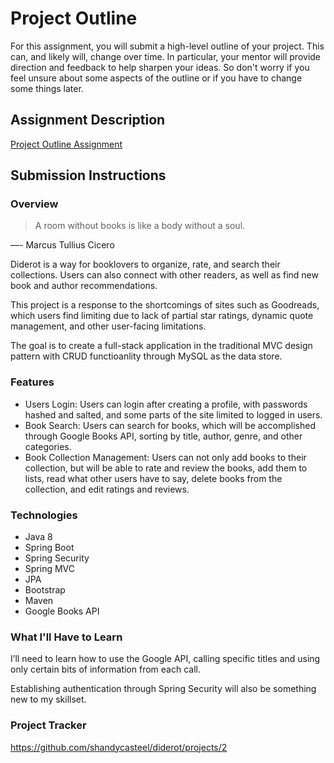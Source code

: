 # Project Outline
For this assignment, you will submit a high-level outline of your project. This can, and likely will, change over time. In particular, your mentor will provide direction and feedback to help sharpen your ideas. So don't worry if you feel unsure about some aspects of the outline or if you have to change some things later.

## Assignment Description
[Project Outline Assignment](https://education.launchcode.org/liftoff/modules/assignments/project-outline)

## Submission Instructions

### Overview

> A room without books is like a body without a soul.

—- Marcus Tullius Cicero

Diderot is a way for booklovers to organize, rate, and search their collections. Users can also connect with other readers, as well as find new book and author recommendations.

This project is a response to the shortcomings of sites such as Goodreads, which users find limiting due to lack of partial star ratings, dynamic quote management, and other user-facing limitations.

The goal is to create a full-stack application in the traditional MVC design pattern with CRUD functioanlity through MySQL as the data store.

### Features

* Users Login: Users can login after creating a profile, with passwords hashed and salted, and some parts of the site limited to logged in users.
* Book Search: Users can search for books, which will be accomplished through Google Books API, sorting by title, author, genre, and other categories.
* Book Collection Management: Users can not only add books to their collection, but will be able to rate and review the books, add them to lists, read what other users have to say, delete books from the collection, and edit ratings and reviews.

### Technologies

* Java 8
* Spring Boot
* Spring Security
* Spring MVC
* JPA
* Bootstrap
* Maven
* Google Books API

### What I'll Have to Learn

I’ll need to learn how to use the Google API, calling specific titles and using only certain bits of information from each call. 

Establishing authentication through Spring Security will also be something new to my skillset.

### Project Tracker
https://github.com/shandycasteel/diderot/projects/2
